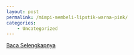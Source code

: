 ```yaml
---
layout: post
permalink: /mimpi-membeli-lipstik-warna-pink/
categories:
    - Uncategorized
---
```


[Baca Selengkapnya](/06)